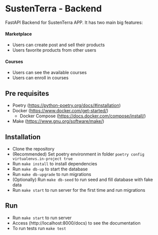 # SustenTerra - Backend

FastAPI Backend for SustenTerra APP.
It has two main big features:

#### Marketplace

- Users can create post and sell their products
- Users favorite products from other users

#### Courses

- Users can see the available courses
- Users can enroll in courses

## Pre requisites

- Poetry (https://python-poetry.org/docs/#installation)
- Docker (https://www.docker.com/get-started/)
  - Docker Compose (https://docs.docker.com/compose/install/)
- Make (https://www.gnu.org/software/make/)

## Installation

- Clone the repository
- (Recommended) Set poetry environment in folder `poetry config virtualenvs.in-project true`
- Run `make install` to install dependencies
- Run `make db-up` to start the database
- Run `make db-upgrade` to run migrations
- (Optionally) Run `make db-seed` to run seed and fill database with fake data
- Run `make start` to run server for the first time and run migrations

## Run

- Run `make start` to run server
- Access (http://localhost:8000/docs) to see the documentation
- To run tests run `make test`
